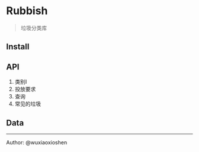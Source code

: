 # Rubbish

> 垃圾分类库


## Install

## API


1. 类别I
2. 投放要求
3. 查询
4. 常见的垃圾

## Data



---
Author: @wuxiaoxioshen




